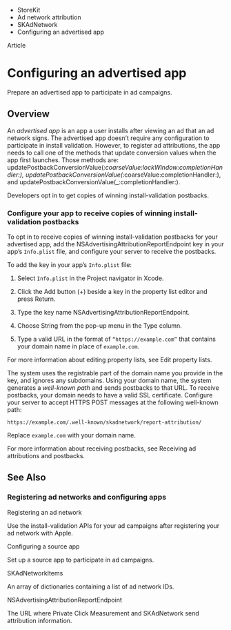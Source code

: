 

- StoreKit
- Ad network attribution
- SKAdNetwork
-  Configuring an advertised app 

Article

# Configuring an advertised app

Prepare an advertised app to participate in ad campaigns.

## Overview

An *advertised app* is an app a user installs after viewing an ad that an ad network signs. The advertised app doesn’t require any configuration to participate in install validation. However, to register ad attributions, the app needs to call one of the methods that update conversion values when the app first launches. Those methods are: updatePostbackConversionValue(_:coarseValue:lockWindow:completionHandler:), updatePostbackConversionValue(_:coarseValue:completionHandler:), and updatePostbackConversionValue(_:completionHandler:).

Developers opt in to get copies of winning install-validation postbacks.

### Configure your app to receive copies of winning install-validation postbacks

To opt in to receive copies of winning install-validation postbacks for your advertised app, add the NSAdvertisingAttributionReportEndpoint key in your app’s `Info.plist` file, and configure your server to receive the postbacks.

To add the key in your app’s `Info.plist` file:

1.  Select `Info.plist` in the Project navigator in Xcode.

2.  Click the Add button (+) beside a key in the property list editor and press Return.

3.  Type the key name NSAdvertisingAttributionReportEndpoint.

4.  Choose String from the pop-up menu in the Type column.

5.  Type a valid URL in the format of `“https://example.com”` that contains your domain name in place of `example.com`.

For more information about editing property lists, see Edit property lists.

The system uses the registrable part of the domain name you provide in the key, and ignores any subdomains. Using your domain name, the system generates a *well-known path* and sends postbacks to that URL. To receive postbacks, your domain needs to have a valid SSL certificate. Configure your server to accept HTTPS POST messages at the following well-known path:

`https://example.com/.well-known/skadnetwork/report-attribution/`

Replace `example.com` with your domain name.

For more information about receiving postbacks, see Receiving ad attributions and postbacks.

## See Also

### Registering ad networks and configuring apps

Registering an ad network

Use the install-validation APIs for your ad campaigns after registering your ad network with Apple.

Configuring a source app

Set up a source app to participate in ad campaigns.

SKAdNetworkItems

An array of dictionaries containing a list of ad network IDs.

NSAdvertisingAttributionReportEndpoint

The URL where Private Click Measurement and SKAdNetwork send attribution information.


